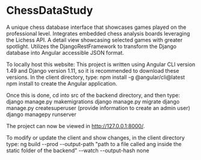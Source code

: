 # ChessDataStudy

A unique chess database interface that showcases
games played on the professional level. Integrates embedded chess
analysis boards leveraging the Lichess API. A detail view showcasing
selected games with greater spotlight. Utilizes the
DjangoRestFramework to transform the Django database into Angular
accessible JSON format.

To locally host this website:
This project is written using Angular CLI version 1.49 and Django version 1.11, so it is recommended to download these versions. 
In the client directory, type:
npm install -g @angular/cli@latest 
npm install 
to create the Angular application. 

Once this is done, cd into src of the backend directory, and then type:
django manage.py makemigrations
django manage.py migrate
django manage.py createsuperuser (provide information to create an admin user)
django managepy runserver

The project can now be viewed in http://127.0.0.1:8000/. 

To modify or update the client and show changes, in the client directory type:
ng build --prod --output-path "path to a file called ang inside the static folder of the backend" --watch --output-hash none



